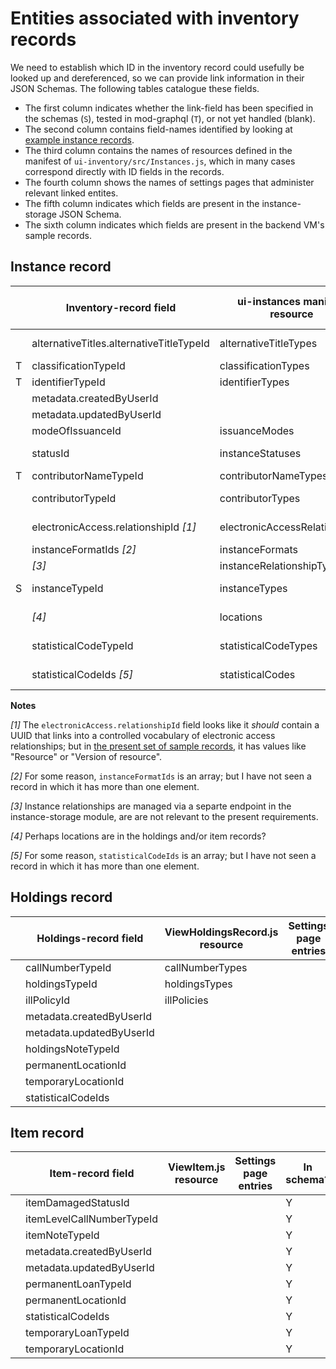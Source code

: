 # Entities associated with inventory records

We need to establish which ID in the inventory record could usefully be looked up and dereferenced, so we can provide link information in their JSON Schemas. The following tables catalogue these fields.

* The first column indicates whether the link-field has been specified in the schemas (`S`), tested in mod-graphql (`T`), or not yet handled (blank).
* The second column contains field-names identified by looking at [example instance records](https://issues.folio.org/secure/attachment/15615/15615_UChicagoInstances_20181218+%282%29.json).
* The third column contains the names of resources defined in the manifest of `ui-inventory/src/Instances.js`, which in many cases correspond directly with ID fields in the records.
* The fourth column shows the names of settings pages that administer relevant linked entites.
* The fifth column indicates which fields are present in the instance-storage JSON Schema.
* The sixth column indicates which fields are present in the backend VM's sample records.


## Instance record

|   | Inventory-record field                | ui-instances manifest resource | Settings page entries     | In schema? | In records?
| - | ------------------------------------- | ------------------------------ | ------------------------- | ---------- | -----------
|   | alternativeTitles.alternativeTitleTypeId | alternativeTitleTypes       | Alternative title types   | Y     | absent
| T | classificationTypeId                  | classificationTypes            | _[hardcoded]_             | Y          | Y
| T | identifierTypeId                      | identifierTypes                | _[hardcoded]_             | Y          | Y
|   | metadata.createdByUserId              |                                |                           | Y          | Y
|   | metadata.updatedByUserId              |                                |                           | Y          | Y
|   | modeOfIssuanceId                      | issuanceModes                  | _[hardcoded]_             | Y          | absent
|   | statusId                              | instanceStatuses               | Instance status types     | Y          | absent
| T | contributorNameTypeId                 | contributorNameTypes           | _[hardcoded]_             | Y          | Y
|   | contributorTypeId                     | contributorTypes               | Contributor types         | Y          | absent
|   | electronicAccess.relationshipId _[1]_ | electronicAccessRelationships  | URL relationship          | Y          | absent
|   | instanceFormatIds _[2]_               | instanceFormats                | Formats                   | Y          | absent
|   | _[3]_                                 | instanceRelationshipTypes      | _[hardcoded]_             | absent     | N/A
| S | instanceTypeId                        | instanceTypes                  | Resource types            | Y          | Y
|   | _[4]_                                 | locations                      | Organization -> Locations | absent     | N/A
|   | statisticalCodeTypeId                 | statisticalCodeTypes           | Statistical code types    | Y          | XXX
|   | statisticalCodeIds _[5]_              | statisticalCodes               | Statistical codes         | absent     | absent

**Notes**

_[1]_ The `electronicAccess.relationshipId` field looks like it _should_ contain a UUID that links into a controlled vocabulary of electronic access relationships; but in [the present set of sample records](https://issues.folio.org/secure/attachment/15615/15615_UChicagoInstances_20181218+%282%29.json), it has values like "Resource" or "Version of resource".

_[2]_ For some reason, `instanceFormatIds` is an array; but I have not seen a record in which it has more than one element.

_[3]_ Instance relationships are managed via a separte endpoint in the instance-storage module, are are not relevant to the present requirements.

_[4]_ Perhaps locations are in the holdings and/or item records?

_[5]_ For some reason, `statisticalCodeIds` is an array; but I have not seen a record in which it has more than one element.


## Holdings record

|   | Holdings-record field                 | ViewHoldingsRecord.js resource | Settings page entries     | In schema? | In records?
| - | ------------------------------------- | ------------------------------ | ------------------------- | ---------- | -----------
|   | callNumberTypeId                      | callNumberTypes                |                           | Y          | absent
|   | holdingsTypeId                        | holdingsTypes                  |                           | Y          | absent
|   | illPolicyId                           | illPolicies                    |                           | Y          | absent
|   | metadata.createdByUserId              |                                |                           | Y          | Y
|   | metadata.updatedByUserId              |                                |                           | Y          | Y
|   | holdingsNoteTypeId                    |                                |                           | Y          | absent
|   | permanentLocationId                   |                                |                           | Y          | Y
|   | temporaryLocationId                   |                                |                           | Y          | absent
|   | statisticalCodeIds                    |                                |                           | Y          | absent


## Item record

|   | Item-record field                     | ViewItem.js resource           | Settings page entries     | In schema? | In records?
| - | ------------------------------------- | ------------------------------ | ------------------------- | ---------- | -----------
|   | itemDamagedStatusId                   |                                |                           | Y          |
|   | itemLevelCallNumberTypeId             |                                |                           | Y          |
|   | itemNoteTypeId                        |                                |                           | Y          |
|   | metadata.createdByUserId              |                                |                           | Y          | Y
|   | metadata.updatedByUserId              |                                |                           | Y          | Y
|   | permanentLoanTypeId                   |                                |                           | Y          |
|   | permanentLocationId                   |                                |                           | Y          |
|   | statisticalCodeIds                    |                                |                           | Y          |
|   | temporaryLoanTypeId                   |                                |                           | Y          |
|   | temporaryLocationId                   |                                |                           | Y          |


